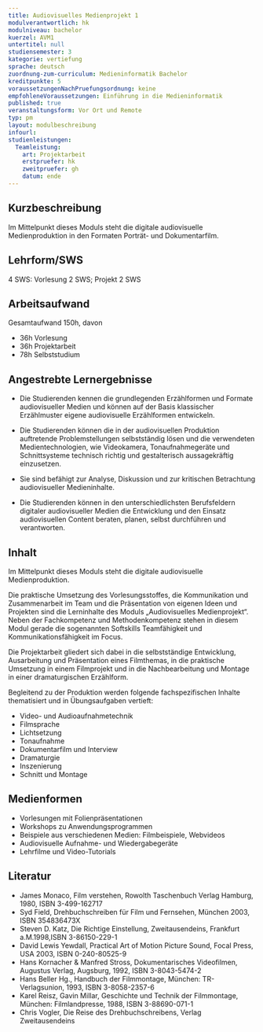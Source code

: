 ```yaml
---
title: Audiovisuelles Medienprojekt 1
modulverantwortlich: hk
modulniveau: bachelor
kuerzel: AVM1
untertitel: null
studiensemester: 3
kategorie: vertiefung
sprache: deutsch
zuordnung-zum-curriculum: Medieninformatik Bachelor
kreditpunkte: 5
voraussetzungenNachPruefungsordnung: keine
empfohleneVoraussetzungen: Einführung in die Medieninformatik
published: true
veranstaltungsform: Vor Ort und Remote
typ: pm
layout: modulbeschreibung
infourl: 
studienleistungen:
  Teamleistung:
    art: Projektarbeit
    erstpruefer: hk
    zweitpruefer: gh
    datum: ende
---
```


## Kurzbeschreibung
Im Mittelpunkt dieses Moduls steht die digitale audiovisuelle Medienproduktion in den Formaten Porträt- und Dokumentarfilm.


## Lehrform/SWS
4 SWS: Vorlesung 2 SWS; Projekt 2 SWS

## Arbeitsaufwand
Gesamtaufwand 150h, davon
- 36h Vorlesung
- 36h Projektarbeit
- 78h Selbststudium


## Angestrebte Lernergebnisse
- Die Studierenden kennen die grundlegenden Erzählformen und Formate audiovisueller Medien und können auf der Basis klassischer Erzählmuster eigene audiovisuelle Erzählformen entwickeln. 

- Die Studierenden können die in der audiovisuellen Produktion auftretende Problemstellungen selbstständig lösen und die verwendeten Medientechnologien, wie Videokamera, Tonaufnahmegeräte und Schnittsysteme technisch richtig und gestalterisch aussagekräftig einzusetzen.

- Sie sind befähigt zur Analyse, Diskussion und zur kritischen Betrachtung audiovisueller Medieninhalte.

- Die Studierenden können in den unterschiedlichsten Berufsfeldern digitaler audiovisueller Medien die Entwicklung und den Einsatz audiovisuellen Content beraten, planen, selbst durchführen und verantworten.


## Inhalt
Im Mittelpunkt dieses Moduls steht die digitale audiovisuelle Medienproduktion.

Die praktische Umsetzung des Vorlesungsstoffes, die Kommunikation und Zusammenarbeit im Team  und die Präsentation von eigenen Ideen und Projekten sind die Lerninhalte des Moduls „Audiovisuelles Medienprojekt“. Neben der Fachkompetenz und Methodenkompetenz stehen in diesem Modul gerade die sogenannten Softskills Teamfähigkeit und Kommunikationsfähigkeit im Focus.

Die Projektarbeit gliedert sich dabei in die selbstständige Entwicklung, Ausarbeitung und Präsentation eines Filmthemas, in die praktische Umsetzung in einem Filmprojekt und in die Nachbearbeitung und Montage in einer dramaturgischen Erzählform.

Begleitend zu der Produktion werden folgende fachspezifischen Inhalte thematisiert und in Übungsaufgaben vertieft:

- Video- und Audioaufnahmetechnik
- Filmsprache
- Lichtsetzung
- Tonaufnahme
- Dokumentarfilm und Interview
- Dramaturgie
- Inszenierung
- Schnitt und Montage

## Medienformen
- Vorlesungen mit Folienpräsentationen
- Workshops zu Anwendungsprogrammen
- Beispiele aus verschiedenen Medien: Filmbeispiele, Webvideos
- Audiovisuelle Aufnahme- und Wiedergabegeräte
- Lehrfilme und Video-Tutorials

## Literatur
- James Monaco, Film verstehen, Rowolth Taschenbuch Verlag Hamburg, 1980, ISBN 3-499-162717
- Syd Field, Drehbuchschreiben für Film und Fernsehen, München 2003, ISBN 354836473X
- Steven D. Katz, Die Richtige Einstellung, Zweitausendeins, Frankfurt a.M.1998,ISBN 3-86150-229-1
- David Lewis Yewdall, Practical Art of Motion Picture Sound, Focal Press, USA 2003, ISBN 0-240-80525-9
- Hans Kornacher & Manfred Stross, Dokumentarisches Videofilmen, Augustus Verlag, Augsburg, 1992, ISBN 3-8043-5474-2
- Hans Beller Hg., Handbuch der Filmmontage, München: TR-Verlagsunion, 1993, ISBN 3-8058-2357-6
- Karel Reisz, Gavin Millar, Geschichte und Technik der Filmmontage, München: Filmlandpresse, 1988, ISBN 3-88690-071-1
- Chris Vogler, Die Reise des Drehbuchschreibens, Verlag Zweitausendeins


